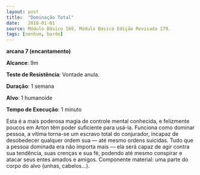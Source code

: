 ```yaml
---
layout: post
title:  "Dominação Total"
date:   2018-01-01
source: Módulo Básico 169, Módulo Básico Edição Revisada 179.
tags: [nenhum, bardo]
---
```


**arcana 7 (encantamento)**

**Alcance**: 9m

**Teste de Resistência**: Vontade anula.

**Duração**: 1 semana

**Alvo**: 1 humanoide

**Tempo de Execução**: 1 minuto

Esta é a mais poderosa magia de controle mental conhecida, e felizmente poucos em Arton têm poder suficiente para usá-la. Funciona como dominar pessoa, a vítima torna-se um escravo total do conjurador, incapaz de desobedecer qualquer ordem sua — até mesmo ordens suicidas.
Tudo que a pessoa dominada era não importa mais — ela será capaz de agir contra sua tendência, suas crenças e sua fé, podendo até mesmo conspirar e atacar seus entes amados e amigos.
Componente material: uma parte do corpo do alvo (unhas, cabelos...).
